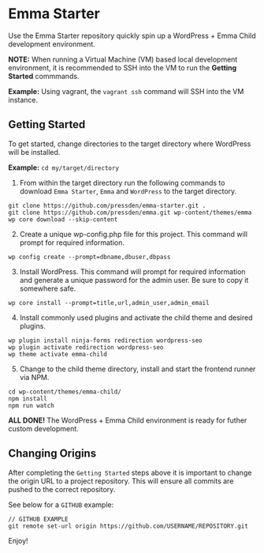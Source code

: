 Emma Starter
===

Use the Emma Starter repository quickly spin up a WordPress + Emma Child development environment.

**NOTE:** When running a Virtual Machine (VM) based local development environment, it is
recommended to SSH into the VM to run the **Getting Started** commmands.

**Example:** Using vagrant, the `vagrant ssh` command will SSH into the VM instance.

Getting Started
---------------

To get started, change directories to the target directory where WordPress will be installed.

**Example:** `cd my/target/directory`

1. From within the target directory run the following commands to download `Emma Starter`,
`Emma` and `WordPress` to the target directory.

```
git clone https://github.com/pressden/emma-starter.git .
git clone https://github.com/pressden/emma.git wp-content/themes/emma
wp core download --skip-content

```

2. Create a unique wp-config.php file for this project. This command will prompt for required
information.

```
wp config create --prompt=dbname,dbuser,dbpass

```

3. Install WordPress. This command will prompt for required information and generate a unique
password for the admin user. Be sure to copy it somewhere safe.

```
wp core install --prompt=title,url,admin_user,admin_email

```

4. Install commonly used plugins and activate the child theme and desired plugins.

```
wp plugin install ninja-forms redirection wordpress-seo
wp plugin activate redirection wordpress-seo
wp theme activate emma-child

```

5. Change to the child theme directory, install and start the frontend runner via NPM.

```
cd wp-content/themes/emma-child/
npm install
npm run watch

```

**ALL DONE!** The WordPress + Emma Child environment is ready for futher custom development.

Changing Origins
----------------
After completing the `Getting Started` steps above it is important to change the origin URL
to a project repository. This will ensure all commits are pushed to the correct repository.

See below for a `GITHUB` example:

```
// GITHUB EXAMPLE
git remote set-url origin https://github.com/USERNAME/REPOSITORY.git

```

Enjoy!
